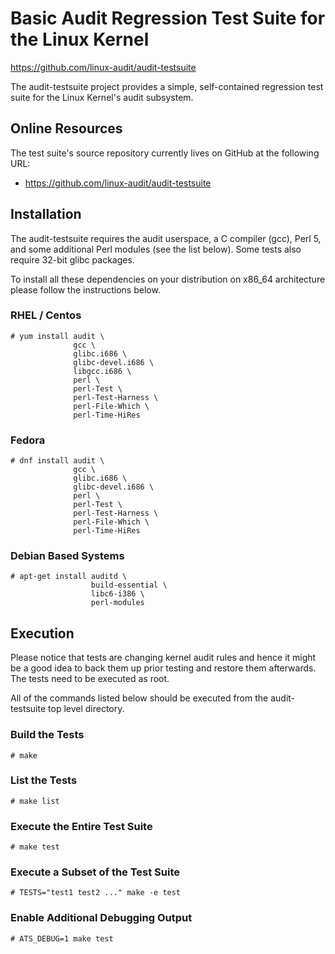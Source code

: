 Basic Audit Regression Test Suite for the Linux Kernel
===============================================================================
https://github.com/linux-audit/audit-testsuite

The audit-testsuite project provides a simple, self-contained regression test
suite for the Linux Kernel's audit subsystem.

## Online Resources

The test suite's source repository currently lives on GitHub at the following
URL:

* https://github.com/linux-audit/audit-testsuite

## Installation

The audit-testsuite requires the audit userspace, a C compiler (gcc), Perl 5,
and some additional Perl modules (see the list below). Some tests also require
32-bit glibc packages.

To install all these dependencies on your distribution on x86_64 architecture
please follow the instructions below.

### RHEL / Centos

	# yum install audit \
	              gcc \
	              glibc.i686 \
	              glibc-devel.i686 \
	              libgcc.i686 \
	              perl \
	              perl-Test \
	              perl-Test-Harness \
	              perl-File-Which \
	              perl-Time-HiRes

### Fedora

	# dnf install audit \
	              gcc \
	              glibc.i686 \
	              glibc-devel.i686 \
	              perl \
	              perl-Test \
	              perl-Test-Harness \
	              perl-File-Which \
	              perl-Time-HiRes

### Debian Based Systems

	# apt-get install auditd \
	                  build-essential \
	                  libc6-i386 \
	                  perl-modules

## Execution

Please notice that tests are changing kernel audit rules and hence it might be
a good idea to back them up prior testing and restore them afterwards. The
tests need to be executed as root.

All of the commands listed below should be executed from the audit-testsuite
top level directory.

### Build the Tests

	# make

### List the Tests

	# make list

### Execute the Entire Test Suite

	# make test

### Execute a Subset of the Test Suite

	# TESTS="test1 test2 ..." make -e test

### Enable Additional Debugging Output

	# ATS_DEBUG=1 make test
